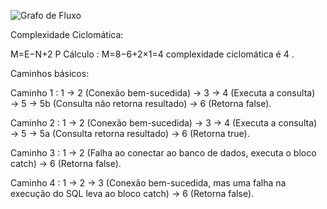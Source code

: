 ![Grafo de Fluxo](https://github.com/user-attachments/assets/e2a1a1e4-9345-424a-91f5-0748d80156cc)

Complexidade Ciclomática:

M=E−N+2 P
Cálculo :
M=8−6+2×1=4
complexidade ciclomática é 4 .

Caminhos básicos:

Caminho 1 : 1 → 2 (Conexão bem-sucedida) → 3 → 4 (Executa a consulta) → 5 → 5b (Consulta não retorna resultado) → 6 (Retorna false).

Caminho 2 : 1 → 2 (Conexão bem-sucedida) → 3 → 4 (Executa a consulta) → 5 → 5a (Consulta retorna resultado) → 6 (Retorna true).

Caminho 3 : 1 → 2 (Falha ao conectar ao banco de dados, executa o bloco catch) → 6 (Retorna false).

Caminho 4 : 1 → 2 → 3 (Conexão bem-sucedida, mas uma falha na execução do SQL leva ao bloco catch) → 6 (Retorna false).
